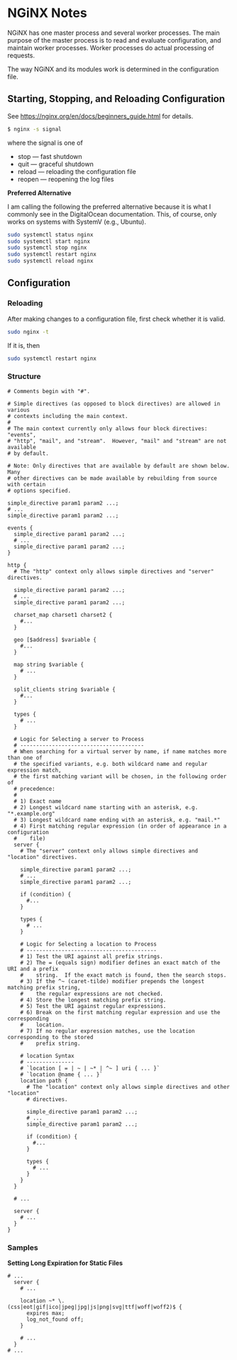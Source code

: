 # NGiNX Notes

NGiNX has one master process and several worker processes.  The main purpose
of the master process is to read and evaluate configuration, and maintain
worker processes.  Worker processes do actual processing of requests.

The way NGiNX and its modules work is determined in the configuration file.


## Starting, Stopping, and Reloading Configuration

See https://nginx.org/en/docs/beginners_guide.html for details.

```sh
$ nginx -s signal
```

where the signal is one of

* stop — fast shutdown
* quit — graceful shutdown
* reload — reloading the configuration file
* reopen — reopening the log files

**Preferred Alternative**

I am calling the following the preferred alternative because it is what I
commonly see in the DigitalOcean documentation. This, of course, only works
on systems with SystemV (e.g., Ubuntu).

```sh
sudo systemctl status nginx
sudo systemctl start nginx
sudo systemctl stop nginx
sudo systemctl restart nginx
sudo systemctl reload nginx
```

## Configuration

### Reloading

After making changes to a configuration file, first check whether it is valid.

```sh
sudo nginx -t
```

If it is, then

```sh
sudo systemctl restart nginx
```

### Structure

```nginx
# Comments begin with "#".

# Simple directives (as opposed to block directives) are allowed in various
# contexts including the main context.
#
# The main context currently only allows four block directives: "events",
# "http", "mail", and "stream".  However, "mail" and "stream" are not available
# by default.

# Note: Only directives that are available by default are shown below.  Many
# other directives can be made available by rebuilding from source with certain
# options specified.

simple_directive param1 param2 ...;
# ...
simple_directive param1 param2 ...;

events {
  simple_directive param1 param2 ...;
  # ...
  simple_directive param1 param2 ...;
}

http {
  # The "http" context only allows simple directives and "server" directives.

  simple_directive param1 param2 ...;
  # ...
  simple_directive param1 param2 ...;

  charset_map charset1 charset2 {
    #...
  }

  geo [$address] $variable {
    #...
  }

  map string $variable {
    # ...
  }

  split_clients string $variable {
    #...
  }

  types {
    # ...
  }

  # Logic for Selecting a server to Process
  # ---------------------------------------
  # When searching for a virtual server by name, if name matches more than one of
  # the specified variants, e.g. both wildcard name and regular expression match,
  # the first matching variant will be chosen, in the following order of
  # precedence:
  #
  # 1) Exact name
  # 2) Longest wildcard name starting with an asterisk, e.g. "*.example.org"
  # 3) Longest wildcard name ending with an asterisk, e.g. "mail.*"
  # 4) First matching regular expression (in order of appearance in a configuration
  #    file)
  server {
    # The "server" context only allows simple directives and "location" directives.

    simple_directive param1 param2 ...;
    # ...
    simple_directive param1 param2 ...;

    if (condition) {
      #...
    }

    types {
      # ...
    }

    # Logic for Selecting a location to Process
    # -----------------------------------------
    # 1) Test the URI against all prefix strings.
    # 2) The = (equals sign) modifier defines an exact match of the URI and a prefix
    #    string.  If the exact match is found, then the search stops.
    # 3) If the ^~ (caret-tilde) modifier prepends the longest matching prefix string,
    #    the regular expressions are not checked.
    # 4) Store the longest matching prefix string.
    # 5) Test the URI against regular expressions.
    # 6) Break on the first matching regular expression and use the corresponding
    #    location.
    # 7) If no regular expression matches, use the location corresponding to the stored
    #    prefix string.
    
    # location Syntax
    # ---------------
    # `location [ = | ~ | ~* | ^~ ] uri { ... }`
    # `location @name { ... }`
    location path {
      # The "location" context only allows simple directives and other "location"
      # directives.

      simple_directive param1 param2 ...;
      # ...
      simple_directive param1 param2 ...;

      if (condition) {
        #...
      }

      types {
        # ...
      }
    }
  }

  # ...

  server {
    # ...
  }
}
```

### Samples

**Setting Long Expiration for Static Files**

```
# ...
  server {
    # ...

    location ~* \.(css|eot|gif|ico|jpeg|jpg|js|png|svg|ttf|woff|woff2)$ {
      expires max;
      log_not_found off;
    }

    # ...
  }
# ...
```
